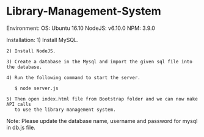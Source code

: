 # Library-Management-System

Environment:
	OS: Ubuntu 16.10
	NodeJS: v6.10.0
	NPM: 3.9.0

Installation:
	1) Install MySQL.

	2) Install NodeJS.

	3) Create a database in the Mysql and import the given sql file into the database.

	4) Run the following command to start the server.

	   $ node server.js

	5) Then open index.html file from Bootstrap folder and we can now make API calls
	   to use the library management system.

Note: Please update the database name, username and password for mysql in db.js file.